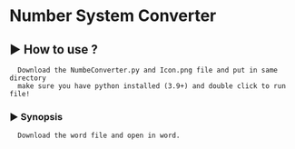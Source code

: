 # Number System Converter

##  ▶ How to use ?
      Download the NumbeConverter.py and Icon.png file and put in same directory
      make sure you have python installed (3.9+) and double click to run file!
      
### ▶ Synopsis
      Download the word file and open in word.
